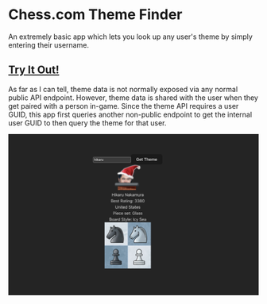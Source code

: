# Chess.com Theme Finder

An extremely basic app which lets you look up any user's theme by simply entering their username.

## [Try It Out!](https://mattbruv.github.io/chesscom-theme-finder/)

As far as I can tell, theme data is not normally exposed via any normal public API endpoint.
However, theme data is shared with the user when they get paired with a person in-game.
Since the theme API requires a user GUID, this app first queries another non-public endpoint to get the internal user GUID to then query the theme for that user.

![Hikaru example](./demo.png)
